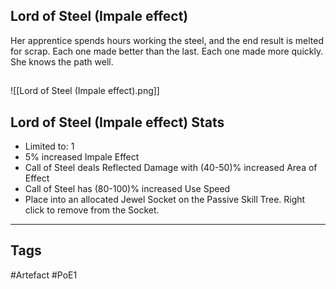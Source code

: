 ## Lord of Steel (Impale effect)
Her apprentice spends hours working the steel,
and the end result is melted for scrap.
Each one made better than the last.
Each one made more quickly.
She knows the path well.
##
![[Lord of Steel (Impale effect).png]]
## Lord of Steel (Impale effect) Stats
- Limited to: 1
- 5% increased Impale Effect
- Call of Steel deals Reflected Damage with (40-50)% increased Area of Effect
- Call of Steel has (80-100)% increased Use Speed
- Place into an allocated Jewel Socket on the Passive Skill Tree. Right click to remove from the Socket.


---
## Tags
#Artefact
#PoE1